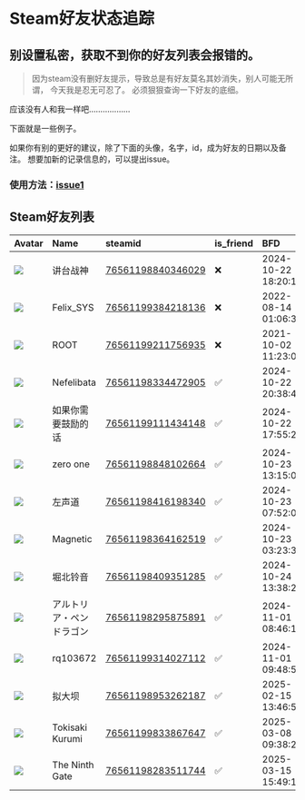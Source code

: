# Steam好友状态追踪
## 别设置私密，获取不到你的好友列表会报错的。

> 因为steam没有删好友提示，导致总是有好友莫名其妙消失，别人可能无所谓，
> 今天我是忍无可忍了。 必须狠狠查询一下好友的底细。

应该没有人和我一样吧………………

下面就是一些例子。

如果你有别的更好的建议，除了下面的头像，名字，id，成为好友的日期以及备注。 想要加新的记录信息的，可以提出issue。

### 使用方法：[issue1](https://github.com/systemannounce/SteamFriends/issues/1)

## Steam好友列表

| Avatar                                                                            | Name            | steamid                                                                     | is_friend   | BFD                 | Remark   | removed_time        |
|:----------------------------------------------------------------------------------|:----------------|:----------------------------------------------------------------------------|:------------|:--------------------|:---------|:--------------------|
| ![](https://avatars.steamstatic.com/9d1bf6f52da3b2f995f70430dd445001c4483a0a.jpg) | 讲台战神            | [76561198840346029](https://steamcommunity.com/profiles/76561198840346029/) | ❌           | 2024-10-22 18:20:12 |          | 2025-02-11 09:38:52 |
| ![](https://avatars.steamstatic.com/d41abd4be0b3769e1919802da758591a11639b13.jpg) | Felix_SYS       | [76561199384218136](https://steamcommunity.com/profiles/76561199384218136/) | ❌           | 2022-08-14 01:06:38 |          | 2024-10-23 01:12:51 |
| ![](https://avatars.steamstatic.com/ef15d4fa577672454e11c4dc5fbfa9fc71722ede.jpg) | ROOT            | [76561199211756935](https://steamcommunity.com/profiles/76561199211756935/) | ❌           | 2021-10-02 11:23:03 |          | 2024-10-23 01:12:51 |
| ![](https://avatars.steamstatic.com/0e96fd1da4c91017a7c1de980d6361b139e6831d.jpg) | Nefelibata      | [76561198334472905](https://steamcommunity.com/profiles/76561198334472905/) | ✅           | 2024-10-22 20:38:49 |          |                     |
| ![](https://avatars.steamstatic.com/69dfd2d94bf0b00688ea25e94b7386f935829868.jpg) | 如果你需要鼓励的话       | [76561199111434148](https://steamcommunity.com/profiles/76561199111434148/) | ✅           | 2024-10-22 17:55:24 |          |                     |
| ![](https://avatars.steamstatic.com/7c09e0fc97f1601455957a13cd3da4df9a24f948.jpg) | zero one        | [76561198848102664](https://steamcommunity.com/profiles/76561198848102664/) | ✅           | 2024-10-23 13:15:06 |          |                     |
| ![](https://avatars.steamstatic.com/b2edbc430cffa963966ebafc9e7844414a9c51c1.jpg) | 左声道             | [76561198416198340](https://steamcommunity.com/profiles/76561198416198340/) | ✅           | 2024-10-23 07:52:05 |          |                     |
| ![](https://avatars.steamstatic.com/53f0b9266bb33fead29956dff728d94c6dc62247.jpg) | Magnetic        | [76561198364162519](https://steamcommunity.com/profiles/76561198364162519/) | ✅           | 2024-10-23 03:23:33 |          |                     |
| ![](https://avatars.steamstatic.com/74a77aa9a00044065e9a017c4fca3df44b8c9243.jpg) | 堀北铃音            | [76561198409351285](https://steamcommunity.com/profiles/76561198409351285/) | ✅           | 2024-10-24 13:38:28 |          |                     |
| ![](https://avatars.steamstatic.com/f0c18e906da7942bc8a49285592b989841363a7c.jpg) | アルトリア・ペンドラゴン    | [76561198295875891](https://steamcommunity.com/profiles/76561198295875891/) | ✅           | 2024-11-01 08:46:15 |          |                     |
| ![](https://avatars.steamstatic.com/fef49e7fa7e1997310d705b2a6158ff8dc1cdfeb.jpg) | rq103672        | [76561199314027112](https://steamcommunity.com/profiles/76561199314027112/) | ✅           | 2024-11-01 09:48:55 |          |                     |
| ![](https://avatars.steamstatic.com/fef49e7fa7e1997310d705b2a6158ff8dc1cdfeb.jpg) | 拟大坝             | [76561198953262187](https://steamcommunity.com/profiles/76561198953262187/) | ✅           | 2025-02-15 13:46:50 |          |                     |
| ![](https://avatars.steamstatic.com/27c2fb9a643e075c7b2e9dfb76a8b9a2eb0ad25a.jpg) | Tokisaki Kurumi | [76561199833867647](https://steamcommunity.com/profiles/76561199833867647/) | ✅           | 2025-03-08 09:38:21 |          |                     |
| ![](https://avatars.steamstatic.com/6889e542266ff1eca9c32d7f405a723a0e19f756.jpg) | The Ninth Gate  | [76561198283511744](https://steamcommunity.com/profiles/76561198283511744/) | ✅           | 2025-03-15 15:49:14 |          |                     |